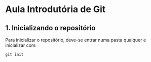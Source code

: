 # Aula Introdutória de Git

## 1. Inicializando o repositório

Para inicializar o repositório, deve-se entrar numa pasta qualquer e inicializar com:

```
git init
```
